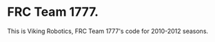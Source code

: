 FRC Team 1777.
===============================

This is Viking Robotics, FRC Team 1777's code for 2010-2012 seasons.